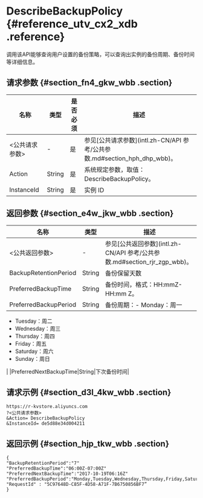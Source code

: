 # DescribeBackupPolicy {#reference_utv_cx2_xdb .reference}

调用该API能够查询用户设置的备份策略，可以查询出实例的备份周期、备份时间等详细信息。

## 请求参数 {#section_fn4_gkw_wbb .section}

|名称|类型|是否必须|描述|
|--|--|----|--|
|<公共请求参数\>|-|是|参见[公共请求参数](intl.zh-CN/API 参考/公共参数.md#section_hph_dhp_wbb)。|
|Action|String|是|系统规定参数，取值：DescribeBackupPolicy。|
|InstanceId|String|是|实例 ID|

## 返回参数 {#section_e4w_jkw_wbb .section}

|名称|类型|描述|
|--|--|--|
|<公共返回参数\>|-|参见[公共返回参数](intl.zh-CN/API 参考/公共参数.md#section_rjr_zgp_wbb)。|
|BackupRetentionPeriod|String|备份保留天数|
|PreferredBackupTime|String|备份时间，格式：HH:mmZ- HH:mm Z。|
|PreferredBackupPeriod|String|备份周期：-   Monday：周一
-   Tuesday：周二
-   Wednesday：周三
-   Thursday：周四
-   Friday：周五
-   Saturday：周六
-   Sunday：周日

|
|PreferredNextBackupTime|String|下次备份时间|

## 请求示例 {#section_d3l_4kw_wbb .section}

```
https://r-kvstore.aliyuncs.com
?<公共请求参数>
&Action= DescribeBackupPolicy
&InstanceId= de5d88e34d004211
```

## 返回示例 {#section_hjp_tkw_wbb .section}

```
{
"BackupRetentionPeriod":"7"
"PreferredBackupTime":"06:00Z-07:00Z"
"PreferredNextBackupTime":"2017-10-19T06:16Z"
"PreferredBackupPeriod":"Monday,Tuesday,Wednesday,Thursday,Friday,Saturday,Sunday"
"RequestId" : "5C97648D-C85F-4D58-A71F-7B6750856BF7”
}
```

